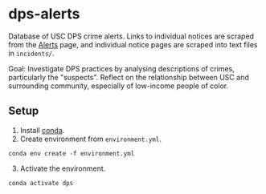 # dps-alerts

Database of USC DPS crime alerts. Links to individual notices are scraped from the [Alerts](https://dps.usc.edu/category/alerts/) page, and individual notice pages are scraped into text files in `incidents/`.

Goal: Investigate DPS practices by analysing descriptions of crimes, particularly the "suspects". Reflect on the relationship between USC and surrounding community, especially of low-income people of color.

## Setup

1. Install [conda](https://docs.conda.io/projects/conda/en/latest/user-guide/install/).
2. Create environment from `environment.yml`.
```
conda env create -f environment.yml
```
3. Activate the environment.
```
conda activate dps
```

